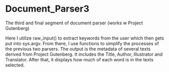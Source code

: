 Document_Parser3
================

The third and final segment of document parser (works w Project Gutenberg)

Here I utilize raw_input() to extract keywords from the user which then gets put into sys.argv. From there, I use functions
to simplify the processes of the previous two parsers. The output is the metadata of several texts derived from Project
Gutenberg. It includes the Title, Author, Illustrator and Translator. After that, it displays how much of each word is in
the texts selected.
